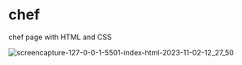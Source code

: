 # chef
chef page with HTML and CSS


![screencapture-127-0-0-1-5501-index-html-2023-11-02-12_27_50](https://github.com/JaniNiki1612/chef/assets/138650328/33cfca4a-dad9-46cb-bfdb-f9e18af277dd)
